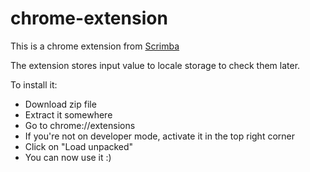 # chrome-extension

This is a chrome extension from [Scrimba](https://scrimba.com/playlist/pPD7Kt4)

The extension stores input value to locale storage to check them later.

To install it: 

- Download zip file
- Extract it somewhere
- Go to chrome://extensions
- If you're not on developer mode, activate it in the top right corner
- Click on "Load unpacked"
- You can now use it :)
